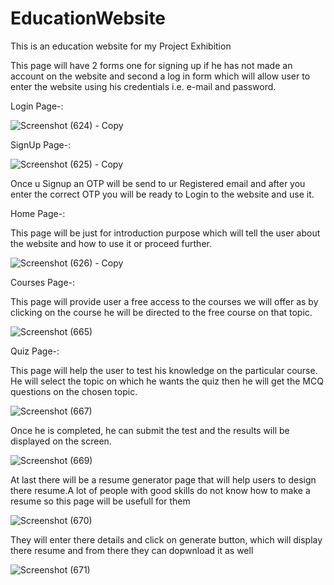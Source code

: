 # EducationWebsite
This is an education website for my Project Exhibition

This page will have 2 forms one for signing up if he has not made an account on the website and second a log in form which will allow user to enter the website using  his credentials i.e. e-mail and password.


Login Page-:

![Screenshot (624) - Copy](https://user-images.githubusercontent.com/80667709/175004048-3ee99ed2-6ae1-4b55-b7a6-ba7951f0dfc7.png)

SignUp Page-:

![Screenshot (625) - Copy](https://user-images.githubusercontent.com/80667709/175004916-8d0a6dc6-8536-4bbd-b182-3863dc05c2e4.png)

Once u Signup an OTP will be send to ur Registered email and after you enter the correct OTP you will be ready to Login to the website and use it.

Home Page-:

This page will be just for introduction purpose which will tell the user about the website and how to use it or proceed further.  

![Screenshot (626) - Copy](https://user-images.githubusercontent.com/80667709/175005361-653f308b-536d-4983-8ab0-7820da737557.png)

Courses Page-:

This page will provide user a free access to the courses we will offer as by clicking on the course he will be directed to the free course on that topic.

![Screenshot (665)](https://user-images.githubusercontent.com/80667709/175006362-26b563e5-0303-4f49-a07a-7d2d9fa0e0d5.png)

Quiz Page-:

This page will help the user to test his knowledge on the particular course. He will select the topic on which he wants the quiz then he will get the MCQ questions on the chosen topic. 

![Screenshot (667)](https://user-images.githubusercontent.com/80667709/175006862-7a56f1a6-4423-4bb8-b70f-f2dcd25fe05e.png)

Once he is completed, he can submit the test and the results will be displayed on the screen.

![Screenshot (669)](https://user-images.githubusercontent.com/80667709/175006873-fc9da18e-eaf4-4511-ae5b-99daa2c40632.png)

At last there will be a resume generator page that will help users to design there resume.A lot of people with good skills do not know how to make a resume so this page will be usefull for them

![Screenshot (670)](https://user-images.githubusercontent.com/80667709/175007271-1d4942a4-b8f2-4431-9ac5-f06c0ea3368d.png)

They will enter there details and click on generate button, which will display there resume and from there they can dopwnload it as well

![Screenshot (671)](https://user-images.githubusercontent.com/80667709/175007281-5e1a18df-141f-4b8f-9073-d4f6582798d3.png)





